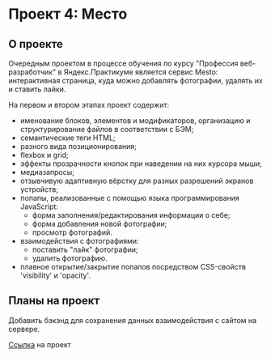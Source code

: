 # Проект 4: Место

## О проекте

Очередным проектом в процессе обучения по курсу "Профессия веб-разработчик" в Яндекс.Практикуме является сервис Mesto: интерактивная страница, куда можно добавлять фотографии, удалять их и ставить лайки.

На первом и втором этапах проект содержит:

* именование блоков, элементов и модификаторов, организацию и структурирование файлов в соответствии с БЭМ;
* семантические теги HTML;
* разного вида позиционирования;
* flexbox и grid;
* эффекты прозрачности кнопок при наведении на них курсора мыши;
* медиазапросы;
* отзывчивую адаптивную вёрстку для разных разрешений экранов устройств;
* попапы, реализованные с помощью языка программирования JavaScript:
    * форма заполнения/редактирования информации о себе;
    * форма добавления новой фотографии;
    * просмотр фотографий.
* взаимодействия с фотографиями:
    * поставить "лайк" фотографии;
    * удалить фотографию.
* плавное открытие/закрытие попапов посредством CSS-свойств 'visibility' и 'opacity'.

## Планы на проект

Добавить бэкэнд для сохранения данных взаимодействия с сайтом на сервере.

[Ссылка](https://bulgakovd97.github.io/mesto/index.html) на проект

